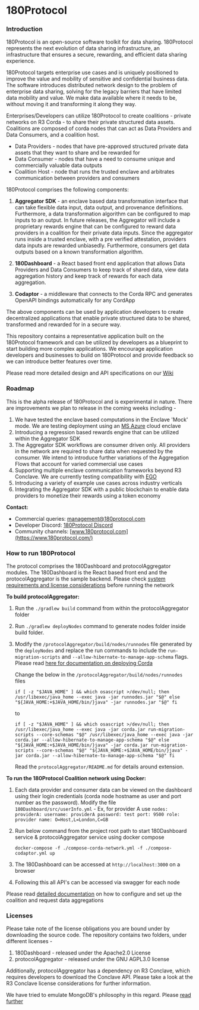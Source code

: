 # 180Protocol

### Introduction
180Protocol is an open-source software toolkit for data sharing. 180Protocol represents the next evolution of data
sharing infrastructure, an infrastructure that ensures a secure, rewarding, and efficient data sharing experience.

180Protocol targets enterprise use cases and is uniquely positioned to improve the value and mobility of sensitive and
confidential business data. The software introduces distributed network design to the problem of enterprise data sharing,
solving for the legacy barriers that have limited data mobility and value. We make data available where it needs to be,
without moving it and transforming it along they way.

Enterprises/Developers can utilize 180Protocol to create coalitions - private networks on R3 Corda - to share their
private structured data assets. Coalitions are composed of corda nodes that can act as Data Providers and Data Consumers,
and a coalition host.

* Data Providers - nodes that have pre-approved structured private data assets that they want to share and be rewarded for
* Data Consumer - nodes that have a need to consume unique and commercially valuable data outputs
* Coalition Host - node that runs the trusted enclave and arbitrates communication between providers and consumers

180Protocol comprises the following components:

1. **Aggregator SDK** - an enclave based data transformation interface that can take flexible data input, data output, 
and provenance definitions. Furthermore, a data transformation algorithm can be configured to map inputs to an output. 
In future releases, the Aggregator will include a proprietary rewards engine that can be configured to reward data providers 
in a coalition for their private data inputs. Since the aggregator runs inside a trusted enclave, with a pre verified attestation, 
providers data inputs are rewarded unbiasedly. Furthermore, consumers get data outputs based on a known transformation algorithm.  

2. **180Dashboard** - a React based front end application that allows Data Providers and Data Consumers to keep track of 
shared data, view data aggregation history and keep track of rewards for each data aggregation.

3. **Codaptor** - a middleware that connects to the Corda RPC and generates OpenAPI bindings automatically for any CordApp

The above components can be used by application developers to create decentralized applications that enable private 
structured data to be shared, transformed and rewarded for in a secure way.

This repository contains a representative application built on the 180Protocol framework and can be utilized by developers
as a blueprint to start building more complex applications. We encourage application developers and businesses to build 
on 180Protocol and provide feedback so we can introduce better features over time.

Please read more detailed design and API specifications on our [Wiki](https://docs.180protocol.com/)

### Roadmap
This is the alpha release of 180Protocol and is experimental in nature. 
There are improvements we plan to release in the coming weeks including -

1. We have tested the enclave based computations in the Enclave 'Mock' mode. We are testing deployment using an [MS Azure](https://azure.microsoft.com/en-gb/solutions/confidential-compute/) 
cloud enclave
2. Introducing a regression based rewards engine that can be utilized within the Aggregator SDK
3. The Aggregator SDK workflows are consumer driven only. All providers in the network are required to share data when 
requested by the consumer. We intend to introduce further variations of the Aggregation Flows that account for varied 
commercial use cases
4. Supporting multiple enclave communication frameworks beyond R3 Conclave. We are currently testing compatibility with
[EGO](https://www.ego.dev/)
5. Introducing a variety of example use cases across industry verticals
6. Integrating the Aggregator SDK with a public blockchain to enable data providers to monetize their rewards using a token
economy


**Contact:** 
* Commercial queries: [management@180protocol.com](mailto:management@180protocol.com)
* Developer Discord: [180Protocol Discord](https://discord.com/invite/vvA8sRbs)
* Community channels: [www.180protocol.com](https://www.180protocol.com/)

### How to run 180Protocol

The protocol comprises the 180Dashboard and protocolAggregator modules. The 180Dashboard is the React based front end and the
protocolAggregator is the sample backend. Please check [system requirements and license considerations](https://docs.180protocol.com/develop/tutorials/system-requirements-and-license-considerations) 
before running the network

**To build protocolAggregator:**

1. Run the `./gradlew build` command from within the protocolAggregator folder
2. Run `./gradlew deployNodes` command to generate nodes folder inside build folder.
3. Modify the `/protocolAggregator/build/nodes/runnodes` file generated by the `deployNodes` and replace the run commands 
to include the `run-migration-scripts` and `--allow-hibernate-to-manage-app-schema` flags. 
Please read [here for documentation on deploying Corda](https://docs.r3.com/en/platform/corda/4.7/open-source/tutorial-cordapp.html#deploying-the-cordapp-locally)

    Change the below in the `/protocolAggregator/build/nodes/runnodes` files

   `if [ -z "$JAVA_HOME" ] && which osascript >/dev/null; then
     /usr/libexec/java_home --exec java -jar runnodes.jar "$@"
   else
     "${JAVA_HOME:+$JAVA_HOME/bin/}java" -jar runnodes.jar "$@"
   fi`

    to   

   `if [ -z "$JAVA_HOME" ] && which osascript >/dev/null; then
     /usr/libexec/java_home --exec java -jar corda.jar run-migration-scripts --core-schemas "$@"
     /usr/libexec/java_home --exec java -jar corda.jar --allow-hibernate-to-manage-app-schema "$@"
   else
     "${JAVA_HOME:+$JAVA_HOME/bin/}java" -jar corda.jar run-migration-scripts --core-schemas "$@"
     "${JAVA_HOME:+$JAVA_HOME/bin/}java" -jar corda.jar --allow-hibernate-to-manage-app-schema "$@"
   fi`

   Read the `protocolAggregator/README.md` for details around extension.

**To run the 180Protocol Coalition network using Docker:**

1. Each data provider and consumer data can be viewed on the dashboard using their login credentials (corda node hostname as user and
      port number as the password). Modify the file `180Dashboard/src/userInfo.yml` -
      Ex, for provider A use
      `nodes:
      providerA:
      username: providerA
      password: test
      port: 9500
      role: provider
      name: O=Host,L=London,C=GB`

2. Run below command from the project root path to start 180Dashboard service & protocolAggregator
   service using docker compose

   `docker-compose -f ./compose-corda-network.yml -f ./compose-codaptor.yml up`

3. The 180Dashboard can be accessed at `http://localhost:3000` on a browser 
4. Following this all API's can be accessed via swagger for each node


Please read [detailed documentation](https://docs.180protocol.com/develop/tutorials) on how to configure and set up the coalition and request data aggregations


### Licenses

Please take note of the license obligations you are bound under by downloading the source code. The repository contains
two folders, under different licenses -

1. 180Dashboard - released under the Apache2.0 License 
2. protocolAggregator - released under the GNU AGPL3.0 license 

Additionally, protocolAggregator has a dependency on R3 Conclave, which requires developers to download the Conclave API.
Please take a look at the R3 Conclave license considerations for further information.

We have tried to emulate MongoDB's philosophy in this regard. Please [read further](https://www.mongodb.com/blog/post/the-agpl) 
